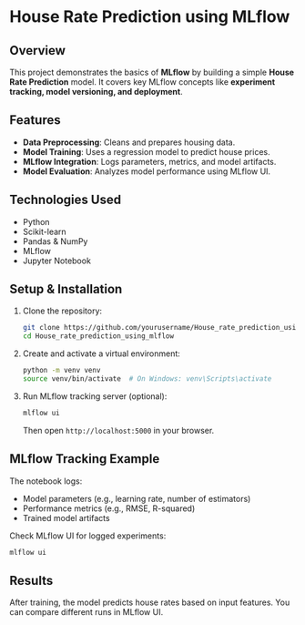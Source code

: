 # House Rate Prediction using MLflow

## Overview
This project demonstrates the basics of **MLflow** by building a simple **House Rate Prediction** model. It covers key MLflow concepts like **experiment tracking, model versioning, and deployment**.

## Features
- **Data Preprocessing**: Cleans and prepares housing data.
- **Model Training**: Uses a regression model to predict house prices.
- **MLflow Integration**: Logs parameters, metrics, and model artifacts.
- **Model Evaluation**: Analyzes model performance using MLflow UI.

## Technologies Used
- Python
- Scikit-learn
- Pandas & NumPy
- MLflow
- Jupyter Notebook

## Setup & Installation
1. Clone the repository:
   ```sh
   git clone https://github.com/yourusername/House_rate_prediction_using_mlflow.git
   cd House_rate_prediction_using_mlflow
   ```
2. Create and activate a virtual environment:
   ```sh
   python -m venv venv
   source venv/bin/activate  # On Windows: venv\Scripts\activate
   ```
3. Run MLflow tracking server (optional):
   ```sh
   mlflow ui
   ```
   Then open `http://localhost:5000` in your browser.

## MLflow Tracking Example
The notebook logs:
- Model parameters (e.g., learning rate, number of estimators)
- Performance metrics (e.g., RMSE, R-squared)
- Trained model artifacts

Check MLflow UI for logged experiments:
```sh
mlflow ui
```

## Results
After training, the model predicts house rates based on input features. You can compare different runs in MLflow UI.



